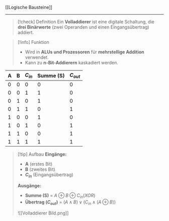 [[Logische Bausteine]]

---

> [!check] Definition
> Ein **Volladdierer** ist eine digitale Schaltung, die **drei Binärwerte** (zwei Operanden und einen Eingangsübertrag) addiert.

> [!info] Funktion
> - Wird in **ALUs und Prozessoren** für **mehrstellige Addition** verwendet.
> - Kann zu **n-Bit-Addierern** kaskadiert werden.
>
| A   | B   | $C_{in}$ | Summe (S) | $C_{out}$ |
| --- | --- | ---- | --------- | ----- |
| 0   | 0   | 0    | 0         | 0     |
| 0   | 0   | 1    | 1         | 0     |
| 0   | 1   | 0    | 1         | 0     |
| 0   | 1   | 1    | 0         | 1     |
| 1   | 0   | 0    | 1         | 0     |
| 1   | 0   | 1    | 0         | 1     |
| 1   | 1   | 0    | 0         | 1     |
| 1   | 1   | 1    | 1         | 1     |

> [!tip] Aufbau
> **Eingänge:**
> - **A** (erstes Bit)
> - **B** (zweites Bit)
> - **$C_{in}$** (Eingangsübertrag)
> 
> **Ausgänge:**
> - **Summe (S)** = $A \oplus B \oplus C_{in} (XOR)$
> - **Übertrag ($C_{out}$)** = $(A \wedge B) \vee (C_{in} \wedge (A \oplus B))$
>
> ![[Volladdierer Bild.png]]
